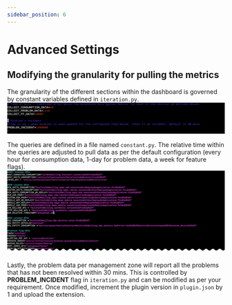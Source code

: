 ```yaml
---
sidebar_position: 6  
---
```

# Advanced Settings  

## Modifying the granularity for pulling the metrics  
The granularity of the different sections within the dashboard is governed by constant variables defined in `iteration.py`.  
![granularity](iteration_counter.png)  

The queries are defined in a file named `constant.py`. The relative time within the queries are adjusted to pull data as per the default configuration (every hour for consumption data, 1-day for problem data, a week for feature flags).  
![default_query](default_query.png)  


Lastly, the problem data per management zone will report all the problems that has not been resolved within 30 mins. This is controlled by **PROBLEM_INCIDENT** flag in `iteration.py` and can be modified as per your requirement. Once modified, increment the plugin version in `plugin.json` by 1 and upload the extension.  

